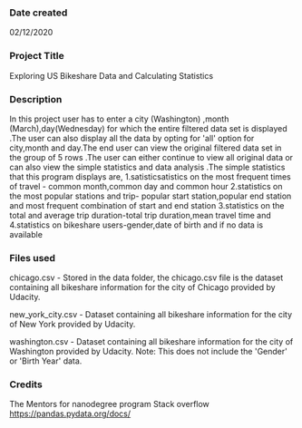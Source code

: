 ### Date created
02/12/2020

### Project Title
Exploring US Bikeshare Data and Calculating Statistics 

### Description

In this project user has to enter a city (Washington) ,month (March),day(Wednesday) for which the entire filtered data set is displayed .The user can also display all the data by opting for 'all' option for city,month and day.The end user can view the original filtered data set in the group of 5 rows .The user can either continue to view all original data or can also view the simple statistics and data analysis .The simple statistics that this program displays are,
1.satisticsatistics on the most frequent times of travel - common month,common day and common hour
2.statistics on the most popular stations and trip- popular start station,popular end station and most frequent combination of start and end station
3.statistics on the total and average trip duration-total trip duration,mean travel time and 
4.statistics on bikeshare users-gender,date of birth and if no data is available

### Files used

chicago.csv - Stored in the data folder, the chicago.csv file is the dataset containing all bikeshare information for the city of Chicago provided by Udacity.

new_york_city.csv - Dataset containing all bikeshare information for the city of New York provided by Udacity.

washington.csv - Dataset containing all bikeshare information for the city of Washington provided by Udacity. Note: This does not include the 'Gender' or 'Birth Year' data.


### Credits
The Mentors for nanodegree program
Stack overflow
https://pandas.pydata.org/docs/



